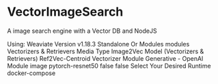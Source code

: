 # VectorImageSearch
A image search engine with a Vector DB and NodeJS

Using:
    Weaviate Version
    v1.18.3
    Standalone Or Modules
    modules
    Vectorizers & Retrievers
    Media Type
    Image2Vec Model
    (Vectorizers & Retrievers)
    Ref2Vec-Centroid Vectorizer
    Module
    Generative - OpenAI Module
    image
    pytorch-resnet50
    false
    false
    Select Your Desired Runtime
    docker-compose
